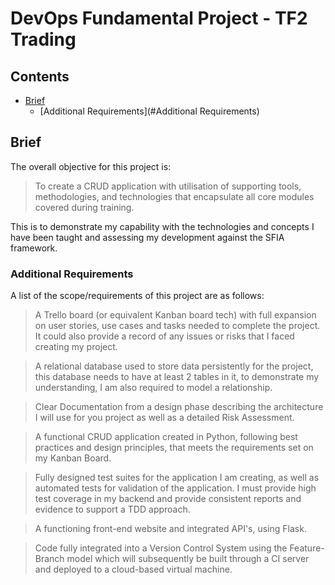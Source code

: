 # DevOps Fundamental Project - TF2 Trading

## Contents

- [Brief](#Brief)
  - [Additional Requirements](#Additional Requirements)

## Brief

The overall objective for this project is:

> To create a CRUD application with utilisation of supporting tools, methodologies, and technologies that encapsulate all core modules covered during training.

This is to demonstrate my capability with the technologies and concepts I have been taught and assessing my development against the SFIA framework. 

### Additional Requirements

A list of the scope/requirements of this project are as follows:

> A Trello board (or equivalent Kanban board tech) with full expansion on user stories, use cases and tasks needed to complete the project. It could also provide a record of any issues or risks that I faced creating my project.

> A relational database used to store data persistently for the project, this database needs to have at least 2 tables in it, to demonstrate my understanding, I am also required to model a relationship.

> Clear Documentation from a design phase describing the architecture I will use for you project as well as a detailed Risk Assessment. 

> A functional CRUD application created in Python, following best practices and design principles, that meets the requirements set on my Kanban Board.

> Fully designed test suites for the application I am creating, as well as automated tests for validation of the application. I must provide high test coverage in my backend and provide consistent reports and evidence to support a TDD approach.

> A functioning front-end website and integrated API's, using Flask.

> Code fully integrated into a Version Control System using the Feature-Branch model which will subsequently be built through a CI server and deployed to a cloud-based virtual machine.
